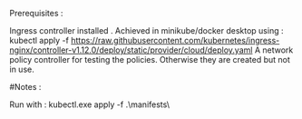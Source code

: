 Prerequisites :

Ingress controller installed . Achieved in minikube/docker desktop using :  kubectl apply -f https://raw.githubusercontent.com/kubernetes/ingress-nginx/controller-v1.12.0/deploy/static/provider/cloud/deploy.yaml
A network policy controller for testing the policies. Otherwise they are created but not in use. 

#Notes :

Run with : kubectl.exe apply -f .\manifests\

